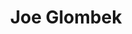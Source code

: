 ---
layout: home

section: na

title: Joe Glombek
redirect_from:
    - ""
    - "/ombek/contact/"
---